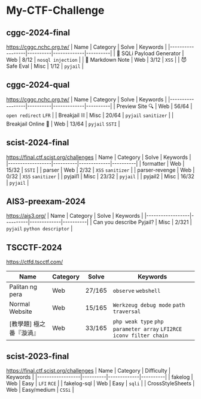 # My-CTF-Challenge

## cggc-2024-final

https://cggc.nchc.org.tw/
| Name | Category | Solve | Keywords |
|------------------|----------|-------------|----------|
| 💉 SQLi Payload Generator | Web | 8/12 | `nosql injection` |
| 📒 Markdown Note | Web | 3/12 | `XSS` |
| 😈 Safe Eval | Misc | 1/12 | `pyjail` |

## cggc-2024-qual

https://cggc.nchc.org.tw/
| Name | Category | Solve | Keywords |
|------------------|----------|-------------|----------|
| Preview Site 🔍 | Web | 56/64 | `open redirect` `LFR` |
| Breakjail ⛓️ | Misc | 20/64 | `pyjail` `sanitizer` |
| Breakjail Online 🛜 | Web | 13/64 | `pyjail` `SSTI` |

## scist-2024-final

https://final.ctf.scist.org/challenges
| Name | Category | Solve | Keywords |
|------------------|----------|-------------|----------|
| formatter | Web | 15/32 | `SSTI` |
| parser | Web | 2/32 | `XSS` `sanitizer` |
| parser-revenge | Web | 0/32 | `XSS` `sanitizer` |
| pyjail1 | Misc | 23/32 | `pyjail` |
| pyjail2 | Misc | 16/32 | `pyjail` |

## AIS3-preexam-2024

https://ais3.org/
| Name | Category | Solve | Keywords |
|------------------|----------|-------------|----------|
| Can you describe Pyjail? | Misc | 2/321 | `pyjail` `python descriptor` |

## TSCCTF-2024
https://ctfd.tscctf.com/

| Name | Category | Solve | Keywords |
|------------------|----------|-------------|----------|
| Palitan ng pera | Web | 27/165 | `observe` `webshell` |
|  Normal Website| Web | 15/165 | `Werkzeug debug mode` `path traversal` |
| [教學題] 極之番『漩渦』 | Web | 33/165| `php weak type` `php parameter array` `LFI2RCE` `iconv filter chain`|

## scist-2023-final

https://final.ctf.scist.org/challenges
| Name | Category | Difficulty | Keywords |
|------------------|----------|-------------|----------|
| fakelog | Web | Easy | `LFI` `RCE` |
| fakelog-sql | Web | Easy | `sqli` |
| CrossStyleSheets | Web | Easy/medium | `CSSi` |
